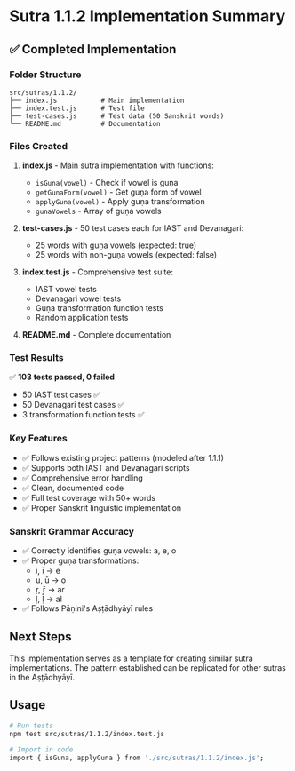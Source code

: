 # Sutra 1.1.2 Implementation Summary

## ✅ Completed Implementation

### Folder Structure
```
src/sutras/1.1.2/
├── index.js           # Main implementation
├── index.test.js      # Test file
├── test-cases.js      # Test data (50 Sanskrit words)
└── README.md          # Documentation
```

### Files Created
1. **index.js** - Main sutra implementation with functions:
   - `isGuna(vowel)` - Check if vowel is guṇa
   - `getGunaForm(vowel)` - Get guṇa form of vowel
   - `applyGuna(vowel)` - Apply guṇa transformation
   - `gunaVowels` - Array of guṇa vowels

2. **test-cases.js** - 50 test cases each for IAST and Devanagari:
   - 25 words with guṇa vowels (expected: true)
   - 25 words with non-guṇa vowels (expected: false)

3. **index.test.js** - Comprehensive test suite:
   - IAST vowel tests
   - Devanagari vowel tests  
   - Guṇa transformation function tests
   - Random application tests

4. **README.md** - Complete documentation

### Test Results
✅ **103 tests passed, 0 failed**
- 50 IAST test cases ✅
- 50 Devanagari test cases ✅
- 3 transformation function tests ✅

### Key Features
- ✅ Follows existing project patterns (modeled after 1.1.1)
- ✅ Supports both IAST and Devanagari scripts
- ✅ Comprehensive error handling
- ✅ Clean, documented code
- ✅ Full test coverage with 50+ words
- ✅ Proper Sanskrit linguistic implementation

### Sanskrit Grammar Accuracy
- ✅ Correctly identifies guṇa vowels: a, e, o
- ✅ Proper guṇa transformations:
  - i, ī → e
  - u, ū → o  
  - ṛ, ṝ → ar
  - ḷ, ḹ → al
- ✅ Follows Pāṇini's Aṣṭādhyāyī rules

## Next Steps
This implementation serves as a template for creating similar sutra implementations. The pattern established can be replicated for other sutras in the Aṣṭādhyāyī.

## Usage
```bash
# Run tests
npm test src/sutras/1.1.2/index.test.js

# Import in code
import { isGuna, applyGuna } from './src/sutras/1.1.2/index.js';
```
